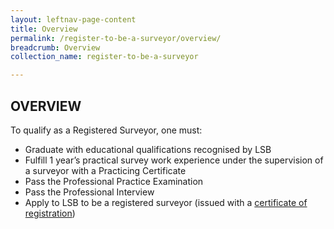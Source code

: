 ```yaml
---
layout: leftnav-page-content
title: Overview
permalink: /register-to-be-a-surveyor/overview/
breadcrumb: Overview
collection_name: register-to-be-a-surveyor

---
```


OVERVIEW
---

To qualify as a Registered Surveyor, one must:

* Graduate with educational qualifications recognised by LSB
* Fulfill 1 year’s practical survey work experience under the supervision of a surveyor with a Practicing Certificate
* Pass the Professional Practice Examination
* Pass the Professional Interview
* Apply to LSB to be a registered surveyor (issued with a [certificate of registration](https://mlaw-lsb-staging.netlify.com/register-to-be-a-surveyor/applying-for-a-certificate-of-registration/))
